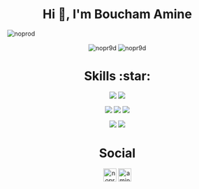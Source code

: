 
<h1 align="center">Hi 👋, I'm Boucham Amine</h1>
<p align="left"> <img src="https://komarev.com/ghpvc/?username=nopr9d" alt="noprod" /> </p>

<p align="center"><img align="center" src="https://github-readme-stats.vercel.app/api?username=NOPR9D&count_private=true&include_all_commits=true&show_icons=true&theme=tokyonight" alt="nopr9d" /> <img align="center" src="https://github-readme-stats.vercel.app/api/top-langs/?username=nopr9d&layout=compact&hide=html&theme=tokyonight" alt="nopr9d" /></p>

<h1 align="center">Skills :star:</h1>

<p align="center"> <img src="https://img.shields.io/badge/JavaScript-⭐⭐⭐⭐⭐-informational?style=flat&logoColor=white&color=34ebeb&logo=data:image/svg%2bxml;base64,"/> <img src="https://img.shields.io/badge/TypeScript-⭐⭐⭐⭐⭐-informational?style=flat&logoColor=white&color=34ebeb&logo=data:image/svg%2bxml;base64,"/></p>

<p align="center"> <img src="https://img.shields.io/badge/Angular-⭐⭐⭐⭐⭐-informational?style=flat&logoColor=white&color=2bbc8a&logo=data:image/svg%2bxml;base64,"/> <img src="https://img.shields.io/badge/VueJs-⭐⭐⭐⭐⭐-informational?style=flat&logoColor=white&color=2bbc8a&logo=data:image/svg%2bxml;base64,)"/> <img src="https://img.shields.io/badge/Java-⭐⭐⭐-informational?style=flat&logo=data:image/svg%2bxml;base64,"/></p>

<p align="center"> <img src="https://img.shields.io/badge/NodeJS-⭐⭐⭐⭐⭐-informational?style=flat&logo=data:image/svg%2bxml;base64,"/> <img src="https://img.shields.io/badge/Kotlin-⭐⭐⭐⭐-informational?style=flat&logo=data:image/svg%2bxml;base64,"/> </p>

 <h1 align="center">Social</h1>
<p align="center">
<a href="https://codepen.io/noprod" target="blank"><img align="center" src="https://cdn.jsdelivr.net/npm/simple-icons@3.0.1/icons/codepen.svg" alt="noprod" height="30" width="30" /></a>
<a href="https://linkedin.com/in/amine-boucham" target="blank"><img align="center" src="https://cdn.jsdelivr.net/npm/simple-icons@3.0.1/icons/linkedin.svg" alt="amine-boucham" height="30" width="30" /></a>
</p>
